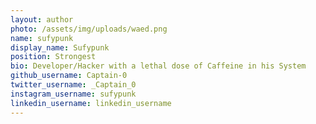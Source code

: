 ```yaml
---
layout: author
photo: /assets/img/uploads/waed.png
name: sufypunk
display_name: Sufypunk
position: Strongest
bio: Developer/Hacker with a lethal dose of Caffeine in his System
github_username: Captain-0
twitter_username: _Captain_0
instagram_username: sufypunk
linkedin_username: linkedin_username
---
```

